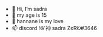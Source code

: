 - 👋 Hi, I’m sadra
- 👀 my age is 15
- 💞️ hannane is my love 
- 📫 discord !𝕲'神 sadra ZєRᎧ#3646

<!---
sadraaaa/sadraaaa is a ✨ special ✨ repository because its `README.md` (this file) appears on your GitHub profile.
You can click the Preview link to take a look at your changes.
--->
